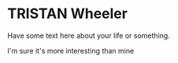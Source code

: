 # TRISTAN Wheeler

Have some text here about your life or something.

I'm sure it's more interesting than mine
